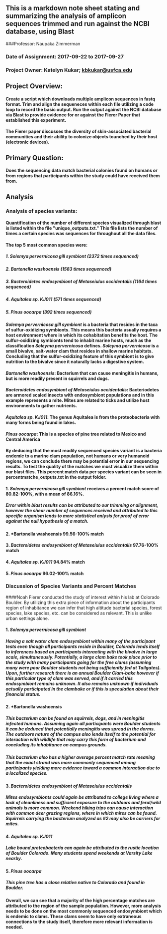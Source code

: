 ## This is a markdown note sheet stating and summarizing the analysis of amplicon sequences trimmed and run against the NCBI database, using Blast
###Professor: Naupaka Zimmerman
### Date of Assignment: 2017-09-22 to 2017-09-27
### Project Owner: Katelyn Kukar; kbkukar@usfca.edu

## Project Overview:
#### Create a script which downloads multiple amplicon sequences in fastq format. Trim and align the sequeneces within each file utilizing a code loop to record the basic output. Run the output against the NCBI database via Blast to provide evidence for or against the Fierer Paper that established this experiment.
#### The Fierer paper discusses the diversity of skin-associated bacterial communities and their ability to colonize objects tounched by their host (electronic devices).

## Primary Question:
#### Does the sequencing data match bacterial colonies found on humans or from regions that participants  within the study could have received them from.

## Analysis
### Analysis of species variants:
#### Quantification of the number of different species visualized through blast is listed within the file "unique_outputs.txt." This file lists the number of times a certain species was sequences for throughout all the data files.
#### The top 5 most common species were:
##### 1. *Solemya pervernicosa gill symbiont* (2372 times sequenced)
##### 2. *Bartonella washoensis* (1583 times sequenced)
##### 3. *Bacteroidetes endosymbiont of Metaseiulus occidentalis* (1164 times sequenced)
##### 4. *Aquitalea sp. KJ011* (571 times sequenced)
##### 5. *Pinus oocarpa* (392 times sequenced)

#### *Solemya pervernicosa gill symbiont* is a bacteria that resides in the taxa of sulfur-oxidizing symbionts. This means this bacteria usually requires a host environment where in which its cohabitation benefits the host. The sulfur-oxidizing symbionts tend to inhabit marine hosts, much as the classification *Soleyma pervernicosa* defines. *Soleyma pervernicosa* is a small bivalve, salt-water clam that resides in shallow marine habitats. Concluding that the sulfur-oxidizing feature of this symbiont is to give nutrition to the bivalve since it naturally lacks a digestive system.

#### *Bartonella washoensis*: Bacterium that can cause meningitis in humans, but is more readily present in squirrels and dogs.
#### *Bacteroidetes endosymbiont of Metaseiulus occidentalis*: Bacteriodetes are armored scaled insects with endosymbiont populations and in this example represents a mite. Mites are related to ticks and utilize host environments to gather nutrients.
#### *Aquitalea sp. KJ011*: The genus Aquitalea is from the proteobacteria with many forms being found in lakes.
#### *Pinus oocarpa*: This is a species of pine tree related to Mexico and Central America


#### By deducing that the most readily sequenced species variant is a bacteria endemic to a marine clam population, not humans or very humanoid regions, we can conclude there may be potential error in our sequencing results. To test the quality of the matches we must visualize them within our blast files. This percent match data per species variant can be seen in percentmatche_outputs.txt in the output folder.

#### 1. *Solemya pervernicosa gill symbiont* receives a percent match score of 80.82-100%, with a mean of 86.16%.
##### Error within blast results can be attributed to our trimming or alignment, however the shear number of sequences received and attributed to this specific organism lends to more statistical anlysis for proof of error against the null hypothesis of a match.
#### 2. *Bartonella washoensis 99.56-100% match
#### 3. *Bacteroidetes endosymbiont of Metaseiulus occidentalis* 97.76-100% match
#### 4. *Aquitalea sp. KJ011* 94.84% match                    
#### 5. *Pinus oocarpa* 96.02-100% match
 
### Discussion of Species Variants and Percent Matches

####Noah Fierer conducted the study of interest within his lab at Colorado Boulder. By utilizing this extra piece of information about the participants region of inhabitance we can infer that high altitude bacterial species, forest species, lake species, etc. can be considered as relevant. This is unlike urban settings alone.

#### 1. *Solemya pervernicosa gill symbiont*
##### Having a salt water clam endosymbiont within many of the participant tests even though all participants reside in Boulder, Colorado lends itself to inferences based on participants interacting with the bivalve in large scale, simultaneously. Potentially, a large clam bake took place prior to the study with many participants going for the free clams (assuming many were poor Boulder students not being sufficiently fed at Tailgates). Upon, further research there is an annual Boulder Clam-bake however if this particular type of clam was served, and if it carried this endosymbiont remains unknown. It also remains unknown if individuals actually participated in the clambake or if this is speculation about their financial status.

#### 2. *Bartonella washoensis
##### This bacterium can be found on squirrels, dogs, and in meningitis infected humans. Assuming again all participants were Boulder students it can be deduced that potentially meningitis was spread in the dorms. The outdoors nature of the campus also lends itself to the potential for interaction with wildlife that may carry this form of bacterium and concluding its inhabitance on campus grounds.
##### This bacterium also has a higher average percent match rate meaning that the exact strand was more commonly sequenced among participants yielding more evidence toward a common interaction due to a localized species.

#### 3.  *Bacteroidetes endosymbiont of Metaseiulus occidentalis*
##### Mites endosymbionts could again be attributed to college living where a lack of cleanliness and sufficient exposure to the outdoors and feral/wild animals is more common. Weekend hiking trips can cause interaction with common deer grazing regions, where in which mites can be found. Squirrels carrying the bacterium analyzed as #2 may also be carriers for mites.

#### 4. *Aquitalea sp. KJ011*
##### Lake bound proteobacteria can again be attributed to the rustic location of Boulder Colorado. Many students spend weekends at Varsity Lake nearby.

#### 5. *Pinus oocarpa*
##### This pine tree has a close relative native to Colorado and found in Boulder.

#### Overall, we can see that a majority of the high percentage matches are attributed to the region of the sample population. However, more analysis needs to be done on the most commonly sequenced endosymbiont which is endemic to clams. These clams seem to have only extraneous connections to the study itself, therefore more relevant information is needed.
